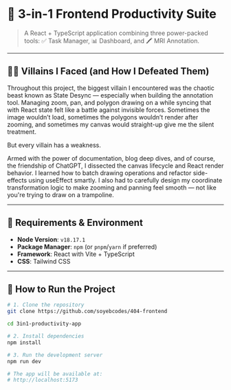 # 🧠 3-in-1 Frontend Productivity Suite

> A React + TypeScript application combining three power-packed tools:
> ✅ Task Manager, 📊 Dashboard, and 🖍 MRI Annotation.

---

## 🧟‍♂️ Villains I Faced (and How I Defeated Them)

Throughout this project, the biggest villain I encountered was the chaotic beast known as State Desync — especially when building the annotation tool. Managing zoom, pan, and polygon drawing on a <canvas> while syncing that with React state felt like a battle against invisible forces. Sometimes the image wouldn’t load, sometimes the polygons wouldn’t render after zooming, and sometimes my canvas would straight-up give me the silent treatment.

But every villain has a weakness.

Armed with the power of documentation, blog deep dives, and of course, the friendship of ChatGPT, I dissected the canvas lifecycle and React render behavior. I learned how to batch drawing operations and refactor side-effects using useEffect smartly. I also had to carefully design my coordinate transformation logic to make zooming and panning feel smooth — not like you're trying to draw on a trampoline.

---

## 🧪 Requirements & Environment

- **Node Version**: `v18.17.1`
- **Package Manager**: `npm` (or `pnpm`/`yarn` if preferred)
- **Framework**: React with Vite + TypeScript
- **CSS**: Tailwind CSS

---

## 🚀 How to Run the Project

```bash
# 1. Clone the repository
git clone https://github.com/soyebcodes/404-frontend

cd 3in1-productivity-app

# 2. Install dependencies
npm install

# 3. Run the development server
npm run dev

# The app will be available at:
# http://localhost:5173
```
